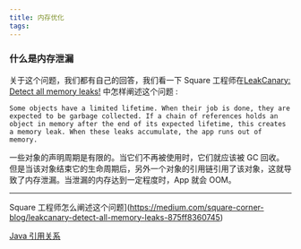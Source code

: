 ```yaml
---
title: 内存优化
tags:
---
```



### 什么是内存泄漏

关于这个问题，我们都有自己的回答，我们看一下 Square 工程师在[LeakCanary: Detect all memory leaks!](https://medium.com/square-corner-blog/leakcanary-detect-all-memory-leaks-875ff8360745) 中怎样阐述这个问题
:

```
Some objects have a limited lifetime. When their job is done, they are expected to be garbage collected. If a chain of references holds an object in memory after the end of its expected lifetime, this creates a memory leak. When these leaks accumulate, the app runs out of memory.
```

一些对象的声明周期是有限的。当它们不再被使用时，它们就应该被 GC 回收。但是当该对象结束它的生命周期后，另外一个对象的引用链引用了该对象，这就导致了内存泄漏。当泄漏的内存达到一定程度时，App 就会 OOM。




----

Square 工程师怎么阐述这个问题](https://medium.com/square-corner-blog/leakcanary-detect-all-memory-leaks-875ff8360745)


[Java 引用关系](https://letcheng.github.io/2016/05/24/java-ref-type.html)
